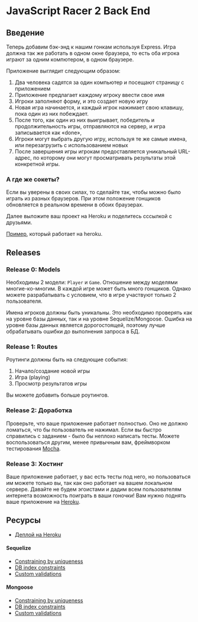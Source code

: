 # JavaScript Racer 2 Back End

## Введение

Теперь добавим бэк-энд к нашим гонкам используя Express. Игра должна так же работать в одном окне браузера, то есть оба игрока играют за одним компютером, в одном браузере.

Приложение выглядит следующим образом:

1. Два человека садятся за один компьютер и посещают страницу с приложением
2. Приложение предлагает каждому игроку ввести свое имя
3. Игроки заполняют форму, и это создает новую игру
4. Новая игра начинается, и каждый игрок нажимает свою клавишу, пока один из них побеждает.
5. После того, как один из них выигрывает, победитель и продолжительность игры, отправляются на сервер, и игра записывается как «done»,
6. Игроки могут выбрать другую игру, используя те же самые имена, или перезагрузить с использованием новых
7. После завершения игры игрокам предоставляется уникальный URL-адрес, по которому они могут просматривать результаты этой конкретной игры.

### А где же сокеты?

Если вы уверены в своих силах, то сделайте так, чтобы можно было играть из разных браузеров. При этом положение гонщиков обновляется в реальном времени в обоих браузерах.

Далее выложите ваш проект на Heroku и поделитесь сссылкой с друзьями.

[Пример](https://github.com/ehpc/heroku-websocket), который работает на heroku.


## Releases

### Release 0: Models

Необходимы  2 модели: `Player` и `Game`. Отношение между моделями многие-ко-многим. В каждой игре может быть много гонщиков. Однако можете разрабатывать с условием, что в игре участвуют только 2 пользователя. 

Имена игроков должны быть уникальны. Это необходимо проверять как на уровне базы данных, так и на уровне Sequelize/Mongoose. Ошибка на уровне базы данных является дорогостоящей, поэтому лучше обрабатывать ошибки до выполнения запроса в БД.


### Release 1: Routes

Роутинги должны быть на следующие события:

1. Начало/создание новой игры
2. Игра (playing)
3. Просмотр результатов игры

Вы можете добавить больше роутингов.


### Release 2: Доработка

Проверьте, что ваше приложение работает полностью. Оно не должно ломаться, что бы пользователь не нажимал. Если вы быстро справились с заданием - было бы неплохо написать тесты. Можете воспользоваться другим, менее привычным вам, фреймворком тестирования [Mocha][].

### Release 3: Хостинг

Ваше приложение работает, у вас есть тесты под него, но пользоваться им можете только вы, так как оно работает на вашем локальном сервере. Давайте не будем эгоистами и дадим всем пользователям интернета возможность поиграть в ваши гоночки! Вам нужно поднять ваше приложение на [Heroku][].


## Ресурсы

* [Деплой на Heroku][Heroku Deploy]

#### Sequelize
* [Constraining by uniqueness][Sequelize uniqueness constraint]
* [DB index constraints][Sequelize index documentation]
* [Custom validations][Sequelize validation]

#### Mongoose
* [Constraining by uniqueness][Mongoose uniqueness constraint]
* [DB index constraints][Mongoose index documentation]
* [Custom validations][Mongoose validation]


[Sequelize uniqueness constraint]: http://docs.sequelizejs.com/manual/tutorial/models-definition.html
[Sequelize index documentation]: http://docs.sequelizejs.com/manual/tutorial/models-definition.html#indexes
[Sequelize validation]: http://docs.sequelizejs.com/manual/tutorial/models-definition.html#validations

[Mongoose uniqueness constraint]: https://mongoosejs.com/docs/validation.html#the-unique-option-is-not-a-validator
[Mongoose index documentation]: https://mongoosejs.com/docs/guide.html#indexes
[Mongoose validation]: https://mongoosejs.com/docs/validation.html

[Mocha]: https://mochajs.org/
[Heroku]: https://www.heroku.com/
[Heroku Deploy]: https://medium.com/devschacht/node-hero-chapter-12-6c392f4e3c0f
